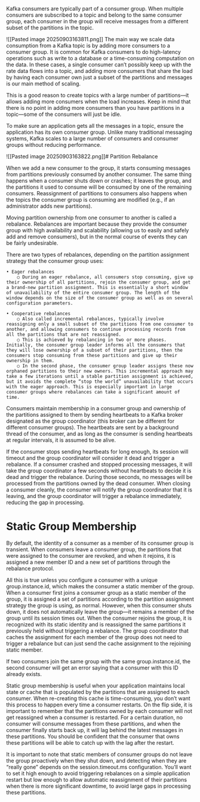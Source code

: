 Kafka consumers are typically part of a consumer group. When multiple consumers are subscribed to a topic and belong to the same consumer group, each consumer in the group will receive messages from a different subset of the partitions in the topic.

![[Pasted image 20250903163811.png]]
The main way we scale data consumption from a Kafka topic is by adding more consumers to a consumer group. It is common for Kafka consumers to do high-latency operations such as write to a database or a time-consuming computation on the data. In these cases, a single consumer can’t possibly keep up with the rate data flows into a topic, and adding more consumers that share the load by having each consumer own just a subset of the partitions and messages is our main method of scaling.

This is a good reason to create topics with a large number of partitions—it allows adding more consumers when the load increases. Keep in mind that there is no point in adding more consumers than you have partitions in a topic—some of the consumers will just be idle.

To make sure an application gets all the messages in a topic, ensure the application has its own consumer group. Unlike many traditional messaging systems, Kafka scales to a large number of consumers and consumer groups without reducing performance.

![[Pasted image 20250903163822.png]]# Partition Rebalance

When we add a new consumer to the group, it starts consuming messages from partitions previously consumed by another consumer. The same thing happens when a consumer shuts down or crashes; it leaves the group, and the partitions it used to consume will be consumed by one of the remaining consumers. Reassignment of partitions to consumers also happens when the topics the consumer group is consuming are modified (e.g., if an administrator adds new partitions).

Moving partition ownership from one consumer to another is called a rebalance. Rebalances are important because they provide the consumer group with high availability and scalability (allowing us to easily and safely add and remove consumers), but in the normal course of events they can be fairly undesirable.

There are two types of rebalances, depending on the partition assignment strategy that the consumer group uses:


	• Eager rebalances
		○ During an eager rebalance, all consumers stop consuming, give up their ownership of all partitions, rejoin the consumer group, and get a brand-new partition assignment. This is essentially a short window of unavailability of the entire consumer group. The length of the window depends on the size of the consumer group as well as on several configuration parameters.

	• Cooperative rebalances
		○ Also called incremental rebalances, typically involve reassigning only a small subset of the partitions from one consumer to another, and allowing consumers to continue processing records from all the partitions that are not reassigned. 
		○ This is achieved by rebalancing in two or more phases. Initially, the consumer group leader informs all the consumers that they will lose ownership of a subset of their partitions, then the consumers stop consuming from these partitions and give up their ownership in them. 
		○ In the second phase, the consumer group leader assigns these now orphaned partitions to their new owners. This incremental approach may take a few iterations until a stable partition assignment is achieved, but it avoids the complete “stop the world” unavailability that occurs with the eager approach. This is especially important in large consumer groups where rebalances can take a significant amount of time.

Consumers maintain membership in a consumer group and ownership of the partitions assigned to them by sending heartbeats to a Kafka broker designated as the group coordinator (this broker can be different for different consumer groups). The heartbeats are sent by a background thread of the consumer, and as long as the consumer is sending heartbeats at regular intervals, it is assumed to be alive.

  
If the consumer stops sending heartbeats for long enough, its session will timeout and the group coordinator will consider it dead and trigger a rebalance. If a consumer crashed and stopped processing messages, it will take the group coordinator a few seconds without heartbeats to decide it is dead and trigger the rebalance. During those seconds, no messages will be processed from the partitions owned by the dead consumer. When closing a consumer cleanly, the consumer will notify the group coordinator that it is leaving, and the group coordinator will trigger a rebalance immediately, reducing the gap in processing.

# Static Group Membership

By default, the identity of a consumer as a member of its consumer group is transient. When consumers leave a consumer group, the partitions that were assigned to the consumer are revoked, and when it rejoins, it is assigned a new member ID and a new set of partitions through the rebalance protocol.

All this is true unless you configure a consumer with a unique group.instance.id, which makes the consumer a static member of the group. When a consumer first joins a consumer group as a static member of the group, it is assigned a set of partitions according to the partition assignment strategy the group is using, as normal. However, when this consumer shuts down, it does not automatically leave the group—it remains a member of the group until its session times out. When the consumer rejoins the group, it is recognized with its static identity and is reassigned the same partitions it previously held without triggering a rebalance. The group coordinator that caches the assignment for each member of the group does not need to trigger a rebalance but can just send the cache assignment to the rejoining static member.

If two consumers join the same group with the same group.instance.id, the second consumer will get an error saying that a consumer with this ID already exists.

Static group membership is useful when your application maintains local state or cache that is populated by the partitions that are assigned to each consumer. When re-creating this cache is time-consuming, you don’t want this process to happen every time a consumer restarts. On the flip side, it is important to remember that the partitions owned by each consumer will not get reassigned when a consumer is restarted. For a certain duration, no consumer will consume messages from these partitions, and when the consumer finally starts back up, it will lag behind the latest messages in these partitions. You should be confident that the consumer that owns these partitions will be able to catch up with the lag after the restart.

It is important to note that static members of consumer groups do not leave the group proactively when they shut down, and detecting when they are “really gone” depends on the session.timeout.ms configuration. You’ll want to set it high enough to avoid triggering rebalances on a simple application restart but low enough to allow automatic reassignment of their partitions when there is more significant downtime, to avoid large gaps in processing these partitions.